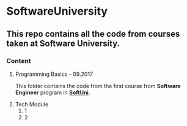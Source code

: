 # SoftwareUniversity

## This repo contains all the code from courses taken at Software University.

### Content
<ol>
<li>Programming Basics - 09.2017

This folder contains the code from the first course from **Software Engineer** program in **[SoftUni](http://softuni.bg "Software University")**.

<li>Tech Module
<ol>
<li>1
<li>2
</ol>
</ol>